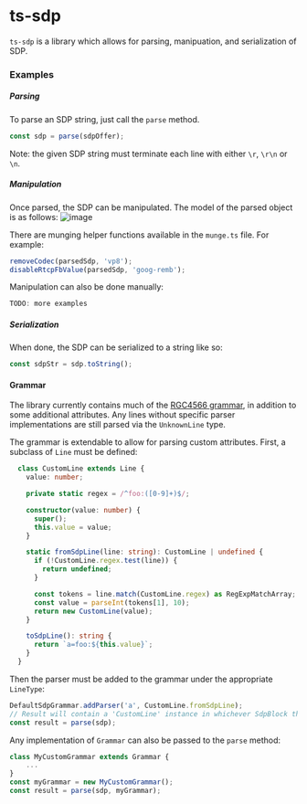 # ts-sdp

`ts-sdp` is a library which allows for parsing, manipuation, and serialization of SDP.

### Examples
##### Parsing
To parse an SDP string, just call the `parse` method.
```typescript
const sdp = parse(sdpOffer);
```
Note: the given SDP string must terminate each line with either `\r`, `\r\n` or `\n`.

##### Manipulation
Once parsed, the SDP can be manipulated.  The model of the parsed object is as follows:
![image](https://sqbu-github.cisco.com/storage/user/8795/files/82d641f2-6446-41ce-89b0-aa3de492a83a)

There are munging helper functions available in the `munge.ts` file.  For example:
```typescript
removeCodec(parsedSdp, 'vp8');
disableRtcpFbValue(parsedSdp, 'goog-remb');
```
Manipulation can also be done manually:
```typescript
TODO: more examples
```

##### Serialization
When done, the SDP can be serialized to a string like so:
```typescript
const sdpStr = sdp.toString();
```

#### Grammar
The library currently contains much of the [RGC4566 grammar](https://datatracker.ietf.org/doc/html/rfc4566), in addition to some additional attributes.  Any lines without specific parser implementations are still parsed via the `UnknownLine` type.

The grammar is extendable to allow for parsing custom attributes.  First, a subclass of `Line` must be defined:
```typescript
  class CustomLine extends Line {
    value: number;

    private static regex = /^foo:([0-9]+)$/;

    constructor(value: number) {
      super();
      this.value = value;
    }

    static fromSdpLine(line: string): CustomLine | undefined {
      if (!CustomLine.regex.test(line)) {
        return undefined;
      }

      const tokens = line.match(CustomLine.regex) as RegExpMatchArray;
      const value = parseInt(tokens[1], 10);
      return new CustomLine(value);
    }

    toSdpLine(): string {
      return `a=foo:${this.value}`;
    }
  }
```
Then the parser must be added to the grammar under the appropriate `LineType`:
```typescript
DefaultSdpGrammar.addParser('a', CustomLine.fromSdpLine);
// Result will contain a 'CustomLine' instance in whichever SdpBlock the attribute appears.
const result = parse(sdp);
```
Any implementation of `Grammar` can also be passed to the `parse` method:
```typescript
class MyCustomGrammar extends Grammar {
    ...
}
const myGrammar = new MyCustomGrammar();
const result = parse(sdp, myGrammar);
```
